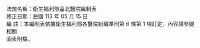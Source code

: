 法規名稱：衛生福利部臺北醫院編制表  
修正日期：民國 113 年 05 月 15 日  
編 註：本編制表依據衛生福利部各醫院組織準則第 6 條第 1 項訂定，內容請參閱相關  
圖表附檔。  



